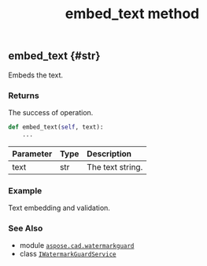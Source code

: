 ﻿---
title: embed_text method
second_title: Aspose.CAD for Python via .NET API References
description: 
type: docs
weight: 30
url: /python-net/aspose.cad.watermarkguard/iwatermarkguardservice/embed_text/
is_root: false
---

## embed_text {#str}

Embeds the text.


### Returns 


The success of operation.


```python
def embed_text(self, text):
    ...
```


| Parameter | Type | Description |
| :- | :- | :- |
| text | str | The text string. |

### Example 


Text embedding and validation.



### See Also
* module [`aspose.cad.watermarkguard`](../../)
* class [`IWatermarkGuardService`](/cad/python-net/aspose.cad.watermarkguard/iwatermarkguardservice)
